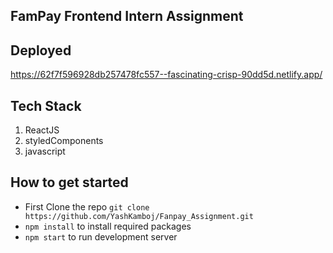 ## FamPay Frontend Intern Assignment

## Deployed 
https://62f7f596928db257478fc557--fascinating-crisp-90dd5d.netlify.app/

## Tech Stack
<ol>
  <li>ReactJS</li>
  <li>styledComponents</li>
  <li>javascript</li>
</ol>

## How to get started
- First Clone the repo `git clone https://github.com/YashKamboj/Fanpay_Assignment.git`
- `npm install` to install required packages
- `npm start` to run development server